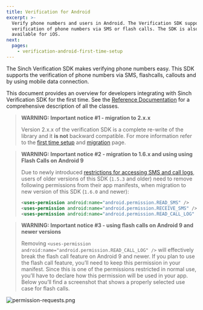 ```yaml
---
title: Verification for Android
excerpt: >-
  Verify phone numbers and users in Android. The Verification SDK supports the
  verification of phone numbers via SMS or flash calls. The SDK is also
  available for iOS.
next:
  pages:
    - verification-android-first-time-setup
---
```

The Sinch Verification SDK makes verifying phone numbers easy. This SDK supports the verification of phone numbers via SMS, flashcalls, callouts and by using mobile data connection.

This document provides an overview for developers integrating with Sinch Verification SDK for the first time. See the [Reference Documentation](http://www.sinch.com/docs/verification/android/reference/) for a comprehensive description of all the classes.

> **WARNING: Important notice #1 - migration to 2.x.x**
>
> Version 2.x.x of the verification SDK is a complete re-write of the library and it **is not** backward compatible. For more information refer to the [first time setup](verification-for-android/verification-android-first-time-setup.md) and [migration](verification-for-android/verification-android-all.md) page.
>

> **WARNING: Important notice #2 - migration to 1.6.x and using using Flash Calls on Android 9**    
>
> Due to newly introduced [restrictions for accessing SMS and call logs](https://support.google.com/googleplay/android-developer/answer/9047303?hl=en), users of older versions of this SDK (`1.5.3` and older) need to remove following permissions from their app manifests, when migration to new version of this SDK (`1.6.0` and newer):
>
> ```xml
> <uses-permission android:name="android.permission.READ_SMS" />
> <uses-permission android:name="android.permission.RECEIVE_SMS" />
> <uses-permission android:name="android.permission.READ_CALL_LOG" />
> ```



> **WARNING: Important notice #3 - using flash calls on Android 9 and newer versions**    
>
> Removing `<uses-permission android:name="android.permission.READ_CALL_LOG" />` will effectively break the flash call feature on Android 9 and newer. If you plan to use the flash call feature, you’ll need to keep this permission in your manifest. Since this is one of the permissions restricted in normal use, you’ll have to declare how this permission will be used in your app. Below you’ll find a screenshot that shows a properly selected use case for flash calls.


![permission-requests.png](images\9b057ba-permission-requests.png)
